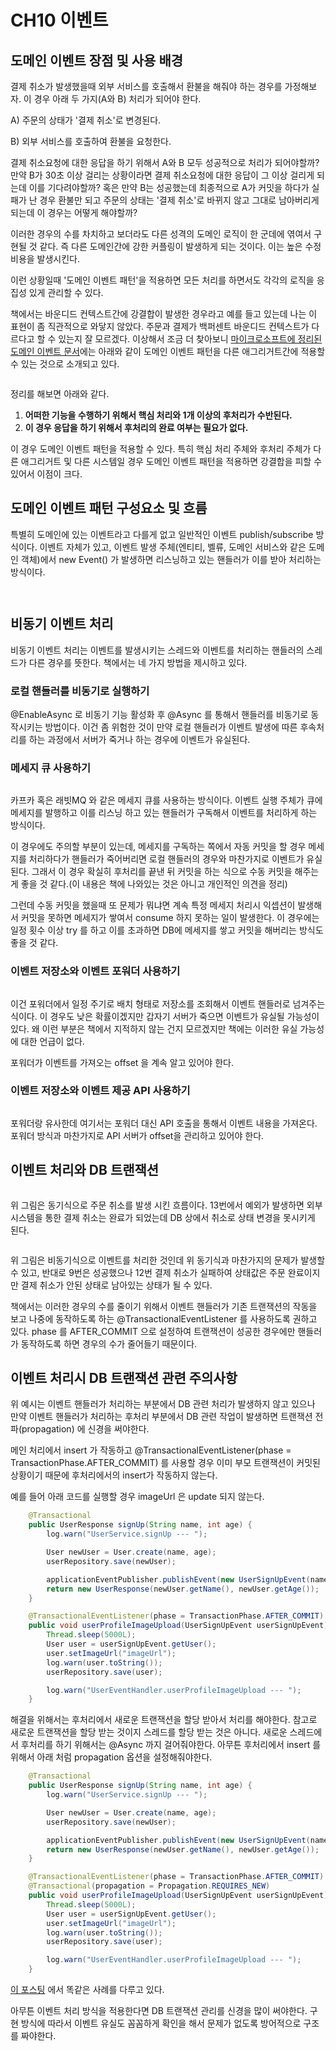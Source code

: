 # CH10 이벤트

## 도메인 이벤트 장점 및 사용 배경

결제 취소가 발생했을때 외부 서비스를 호출해서 환불을 해줘야 하는 경우를 가정해보자. 이 경우 아래 두 가지(A와 B) 처리가 되어야 한다.

A) 주문의 상태가 '결제 취소'로 변경된다.

B) 외부 서비스를 호출하여 환불을 요청한다.

결제 취소요청에 대한 응답을 하기 위해서 A와 B 모두 성공적으로 처리가 되어야할까? 만약 B가 30초 이상 걸리는 상황이라면 결제 취소요청에 대한 응답이 그 이상 걸리게 되는데 이를 기다려야할까? 혹은 만약 B는 성공했는데 최종적으로 A가 커밋을 하다가 실패가 난 경우 환불만 되고 주문의 상태는 '결제 취소'로 바뀌지 않고 그대로 남아버리게 되는데 이 경우는 어떻게 해야할까?

이러한 경우의 수를 차치하고 보더라도 다른 성격의 도메인 로직이 한 군데에 엮여서 구현될 것 같다. 즉 다른 도메인간에 강한 커플링이 발생하게 되는 것이다. 이는 높은 수정 비용을 발생시킨다.

이런 상황일때 '도메인 이벤트 패턴'을 적용하면 모든 처리를 하면서도 각각의 로직을 응집성 있게 관리할 수 있다.

책에서는 바운디드 컨텍스트간에 강결합이 발생한 경우라고 예를 들고 있는데 나는 이 표현이 좀 직관적으로 와닿지 않았다. 주문과 결제가 백퍼센트 바운디드 컨텍스트가 다르다고 할 수 있는지 잘 모르겠다. 이상해서 조금 더 찾아보니 [마이크로소프트에 정리된 도메인 이벤트 문서](https://learn.microsoft.com/ko-kr/dotnet/architecture/microservices/microservice-ddd-cqrs-patterns/domain-events-design-implementation)에는 아래와 같이 도메인 이벤트 패턴을 다른 애그리거트간에 적용할 수 있는 것으로 소개되고 있다.

<figure><img src="../../.gitbook/assets/image (15) (1) (1) (1) (1) (1).png" alt=""><figcaption></figcaption></figure>

정리를 해보면 아래와 같다.

1. **어떠한 기능을 수행하기 위해서 핵심 처리와 1개 이상의 후처리가 수반된다.**
2. **이 경우 응답을 하기 위해서 후처리의 완료 여부는 필요가 없다.**

이 경우 도메인 이벤트 패턴을 적용할 수 있다. 특히 핵심 처리 주체와 후처리 주체가 다른 애그리거트 및 다른 시스템일 경우 도메인 이벤트 패턴을 적용하면 강결합을 피할 수 있어서 이점이 크다.



## 도메인 이벤트 패턴 구성요소 및 흐름



특별히 도메인에 있는 이벤트라고 다를게 없고 일반적인 이벤트 publish/subscribe 방식이다. 이벤트 자체가 있고, 이벤트 발생 주체(엔티티, 벨류, 도메인 서비스와 같은 도메인 객체)에서 new Event() 가 발생하면 리스닝하고 있는 핸들러가 이를 받아 처리하는 방식이다.

<figure><img src="../../.gitbook/assets/image (13) (1) (1).png" alt=""><figcaption></figcaption></figure>

<figure><img src="../../.gitbook/assets/image (9) (2) (2) (1) (1) (1).png" alt=""><figcaption></figcaption></figure>



## 비동기 이벤트 처리

비동기 이벤트 처리는 이벤트를 발생시키는 스레드와 이벤트를 처리하는 핸들러의 스레드가 다른 경우를 뜻한다. 책에서는 네 가지 방법을 제시하고 있다.

### 로컬 핸들러를 비동기로 실행하기

@EnableAsync 로 비동기 기능 활성화 후 @Async 를 통해서 핸들러를 비동기로 동작시키는 방법이다. 이건 좀 위험한 것이 만약 로컬 핸들러가 이벤트 발생에 따른 후속처리를 하는 과정에서 서버가 죽거나 하는 경우에 이벤트가 유실된다.&#x20;

### 메세지 큐 사용하기

<figure><img src="../../.gitbook/assets/image (16) (1) (1) (1) (1) (1).png" alt=""><figcaption></figcaption></figure>

카프카 혹은 래빗MQ 와 같은 메세지 큐를 사용하는 방식이다. 이벤트 실행 주체가 큐에 메세지를 발행하고 이를 리스닝 하고 있는 핸들러가 구독해서 이벤트를 처리하게 하는 방식이다.&#x20;

이 경우에도 주의할 부분이 있는데, 메세지를 구독하는 쪽에서 자동 커밋을 할 경우 메세지를 처리하다가 핸들러가 죽어버리면 로컬 핸들러의 경우와 마찬가지로 이벤트가 유실된다. 그래서 이 경우 확실히 후처리를 끝낸 뒤 커밋을 하는 식으로 수동 커밋을 해주는게 좋을 것 같다.(이 내용은 책에 나와있는 것은 아니고 개인적인 의견을 정리)

그런데 수동 커밋을 했을때 또 문제가 뭐냐면 계속 특정 메세지 처리시 익셉션이 발생해서 커밋을 못하면 메세지가 쌓여서 consume 하지 못하는 일이 발생한다. 이 경우에는 일정 횟수 이상 try 를 하고 이를 초과하면 DB에 메세지를 쌓고 커밋을 해버리는 방식도 좋을 것 같다.

### 이벤트 저장소와 이벤트 포워더 사용하기

<figure><img src="../../.gitbook/assets/image (8) (1) (1) (1) (1).png" alt=""><figcaption></figcaption></figure>

이건 포워더에서 일정 주기로 배치 형태로 저장소를 조회해서 이벤트 핸들러로 넘겨주는 식이다. 이 경우도 낮은 확률이겠지만 갑자기 서버가 죽으면 이벤트가 유실될 가능성이 있다. 왜 이런 부분은 책에서 지적하지 않는 건지 모르겠지만 책에는 이러한 유실 가능성에 대한 언급이 없다.

포워더가 이벤트를 가져오는 offset 을 계속 알고 있어야 한다.

### 이벤트 저장소와 이벤트 제공 API 사용하기

<figure><img src="../../.gitbook/assets/image (7) (2) (1).png" alt=""><figcaption></figcaption></figure>

포워더랑 유사한데 여기서는 포워더 대신 API 호출을 통해서 이벤트 내용을 가져온다. 포워더 방식과 마찬가지로 API 서버가 offset을 관리하고 있어야 한다.



## 이벤트 처리와 DB 트랜잭션

<figure><img src="../../.gitbook/assets/image (5) (1) (2).png" alt=""><figcaption></figcaption></figure>

위 그림은 동기식으로 주문 취소를 발생 시킨 흐름이다. 13번에서 예외가 발생하면 외부 시스템을 통한 결제 취소는 완료가 되었는데 DB 상에서 취소로 상태 변경을 못시키게 된다.



<figure><img src="../../.gitbook/assets/image (5) (1) (3).png" alt=""><figcaption></figcaption></figure>

위 그림은 비동기식으로 이벤트를 처리한 것인데 위 동기식과 마찬가지의 문제가 발생할 수 있고, 반대로 9번은 성공했으나 12번 결제 취소가 실패하여 상태값은 주문 완료이지만 결제 취소가 안된 상태로 남아있는 상태가 될 수 있다.

책에서는 이러한 경우의 수를 줄이기 위해서 이벤트 핸들러가 기존 트랜잭션의 작동을 보고 나중에 동작하도록 하는 @TransactionalEventListener 를 사용하도록 권하고 있다. phase 를 AFTER\_COMMIT 으로 설정하여 트랜잭션이 성공한 경우에만 핸들러가 동작하도록 하면 경우의 수가 줄어들기 때문이다.



## 이벤트 처리시 DB 트랜잭션 관련 주의사항

위 예시는 이벤트 핸들러가 처리하는 부분에서 DB 관련 처리가 발생하지 않고 있으나 만약 이벤트 핸들러가 처리하는 후처리 부분에서 DB 관련 작업이 발생하면 트랜잭션 전파(propagation) 에 신경을 써야한다.

메인 처리에서 insert 가 작동하고 @TransactionalEventListener(phase = TransactionPhase.AFTER\_COMMIT) 를 사용할 경우 이미 부모 트랜잭션이 커밋된 상황이기 때문에 후처리에서의 insert가 작동하지 않는다.

예를 들어 아래 코드를 실행할 경우 imageUrl 은 update 되지 않는다.

```java
    @Transactional
    public UserResponse signUp(String name, int age) {
        log.warn("UserService.signUp --- ");

        User newUser = User.create(name, age);
        userRepository.save(newUser);

        applicationEventPublisher.publishEvent(new UserSignUpEvent(name, age, newUser));
        return new UserResponse(newUser.getName(), newUser.getAge());
    }

    @TransactionalEventListener(phase = TransactionPhase.AFTER_COMMIT)
    public void userProfileImageUpload(UserSignUpEvent userSignUpEvent) throws InterruptedException {
        Thread.sleep(5000L);
        User user = userSignUpEvent.getUser();
        user.setImageUrl("imageUrl");
        log.warn(user.toString());
        userRepository.save(user);

        log.warn("UserEventHandler.userProfileImageUpload --- ");
    }
```



해결을 위해서는 후처리에서 새로운 트랜잭션을 할당 받아서 처리를 해야한다. 참고로 새로운 트랜잭션을 할당 받는 것이지 스레드를 할당 받는 것은 아니다. 새로운 스레드에서 후처리를 하기 위해서는 @Async 까지 걸어줘야한다. 아무튼 후처리에서 insert 를 위해서 아래 처럼 propagation 옵션을 설정해줘야한다.

```java
    @Transactional
    public UserResponse signUp(String name, int age) {
        log.warn("UserService.signUp --- ");

        User newUser = User.create(name, age);
        userRepository.save(newUser);

        applicationEventPublisher.publishEvent(new UserSignUpEvent(name, age, newUser));
        return new UserResponse(newUser.getName(), newUser.getAge());
    }

    @TransactionalEventListener(phase = TransactionPhase.AFTER_COMMIT)
    @Transactional(propagation = Propagation.REQUIRES_NEW)
    public void userProfileImageUpload(UserSignUpEvent userSignUpEvent) throws InterruptedException {
        Thread.sleep(5000L);
        User user = userSignUpEvent.getUser();
        user.setImageUrl("imageUrl");
        log.warn(user.toString());
        userRepository.save(user);

        log.warn("UserEventHandler.userProfileImageUpload --- ");
    }
```



[이 포스팅](https://velog.io/@znftm97/%EC%9D%B4%EB%B2%A4%ED%8A%B8-%EA%B8%B0%EB%B0%98-%EC%84%9C%EB%B9%84%EC%8A%A4%EA%B0%84-%EA%B0%95%EA%B2%B0%ED%95%A9-%EB%AC%B8%EC%A0%9C-%ED%95%B4%EA%B2%B0%ED%95%98%EA%B8%B0-ApplicationEventPublisher) 에서 똑같은 사례를 다루고 있다.



아무튼 이벤트 처리 방식을 적용한다면 DB 트랜잭션 관리를 신경을 많이 써야한다. 구현 방식에 따라서 이벤트 유실도 꼼꼼하게 확인을 해서 문제가 없도록 방어적으로 구조를 짜야한다.
